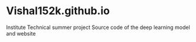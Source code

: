 # Vishal152k.github.io
Institute Technical summer project
Source code of the deep learning model and website
